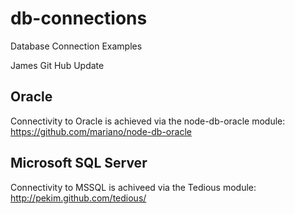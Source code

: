 db-connections
==============

Database Connection Examples

James Git Hub Update



Oracle
------
Connectivity to Oracle is achieved via the node-db-oracle module:
https://github.com/mariano/node-db-oracle

Microsoft SQL Server
--------------------
Connectivity to MSSQL is achiveed via the Tedious module:
http://pekim.github.com/tedious/
